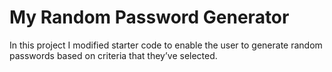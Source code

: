 # My Random Password Generator

In this project I modified starter code to enable the user to generate random passwords based on criteria that they’ve selected. 